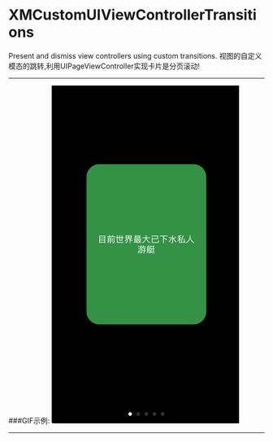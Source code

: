 # XMCustomUIViewControllerTransitions
Present and dismiss view controllers using custom transitions.
视图的自定义模态的跳转,利用UIPageViewController实现卡片是分页滚动!
***
###GIF示例:
![image](https://github.com/Mazy-ma/XMCustomUIViewControllerTransitions/blob/master/XMCustomUIViewControllerTransitions/XMCustomUIViewControllerTransitions/custom.gif)

***
